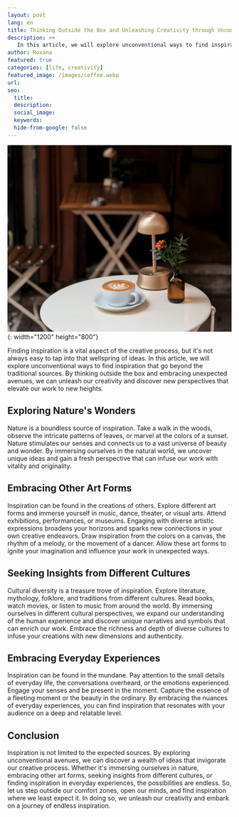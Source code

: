 ```yaml
---
layout: post
lang: en
title: Thinking Outside the Box and Unleashing Creativity through Unconventional Inspiration
description: >+
   In this article, we will explore unconventional ways to find inspiration that go beyond the traditional sources.
author: Roxana
featured: true
categories: [life, creativity] 
featured_image: /images/coffee.webp
url:
seo:
  title:
  description:
  social_image:
  keywords:
  hide-from-google: false
---
```

![](/images/coffee.webp){: width="1200" height="800"}

Finding inspiration is a vital aspect of the creative process, but it's not always easy to tap into that wellspring of ideas. In this article, we will explore unconventional ways to find inspiration that go beyond the traditional sources. By thinking outside the box and embracing unexpected avenues, we can unleash our creativity and discover new perspectives that elevate our work to new heights.

## Exploring Nature's Wonders 

Nature is a boundless source of inspiration. Take a walk in the woods, observe the intricate patterns of leaves, or marvel at the colors of a sunset. Nature stimulates our senses and connects us to a vast universe of beauty and wonder. By immersing ourselves in the natural world, we uncover unique ideas and gain a fresh perspective that can infuse our work with vitality and originality.

## Embracing Other Art Forms 

Inspiration can be found in the creations of others. Explore different art forms and immerse yourself in music, dance, theater, or visual arts. Attend exhibitions, performances, or museums. Engaging with diverse artistic expressions broadens your horizons and sparks new connections in your own creative endeavors. Draw inspiration from the colors on a canvas, the rhythm of a melody, or the movement of a dancer. Allow these art forms to ignite your imagination and influence your work in unexpected ways.

## Seeking Insights from Different Cultures

Cultural diversity is a treasure trove of inspiration. Explore literature, mythology, folklore, and traditions from different cultures. Read books, watch movies, or listen to music from around the world. By immersing ourselves in different cultural perspectives, we expand our understanding of the human experience and discover unique narratives and symbols that can enrich our work. Embrace the richness and depth of diverse cultures to infuse your creations with new dimensions and authenticity.

## Embracing Everyday Experiences 

Inspiration can be found in the mundane. Pay attention to the small details of everyday life, the conversations overheard, or the emotions experienced. Engage your senses and be present in the moment. Capture the essence of a fleeting moment or the beauty in the ordinary. By embracing the nuances of everyday experiences, you can find inspiration that resonates with your audience on a deep and relatable level.

## Conclusion

Inspiration is not limited to the expected sources. By exploring unconventional avenues, we can discover a wealth of ideas that invigorate our creative process. Whether it's immersing ourselves in nature, embracing other art forms, seeking insights from different cultures, or finding inspiration in everyday experiences, the possibilities are endless. So, let us step outside our comfort zones, open our minds, and find inspiration where we least expect it. In doing so, we unleash our creativity and embark on a journey of endless inspiration.